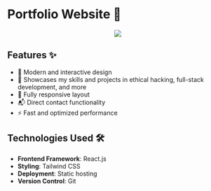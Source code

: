 # Portfolio Website 🚀

<div align="center">
  <img src="https://readme-typing-svg.herokuapp.com/?lines=Welcome+to+my+Portfolio;Built+with+React.js&font=Fira%20Code&center=true&width=380&height=50">
</div>

## Features ✨

- 🎨 Modern and interactive design
- 💼 Showcases my skills and projects in ethical hacking, full-stack development, and more
- 📱 Fully responsive layout
- 📬 Direct contact functionality
- ⚡ Fast and optimized performance

## Technologies Used 🛠️

- **Frontend Framework**: React.js
- **Styling**: Tailwind CSS
- **Deployment**: Static hosting
- **Version Control**: Git


